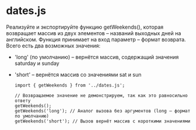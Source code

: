# dates.js

Реализуйте и экспортируйте функцию getWeekends(), которая возвращает массив из двух элементов – названий выходных дней на английском. Функция принимает на вход параметр – формат возврата. Всего есть два возможных значения:
* 'long' (по умолчанию) – вернётся массив, содержащий значения saturday и sunday
* 'short' – вернётся массив со значениями sat и sun

    ```
    import { getWeekends } from '../dates.js';
    
    // Возвращаемое значение не демонстрируем, так как это равносильно ответу
    getWeekends();
    getWeekends('long'); // Аналог вызова без аргументов (long — формат по умолчанию)
    getWeekends('short'); // Вызов вернёт массив с короткими значениями
    ```